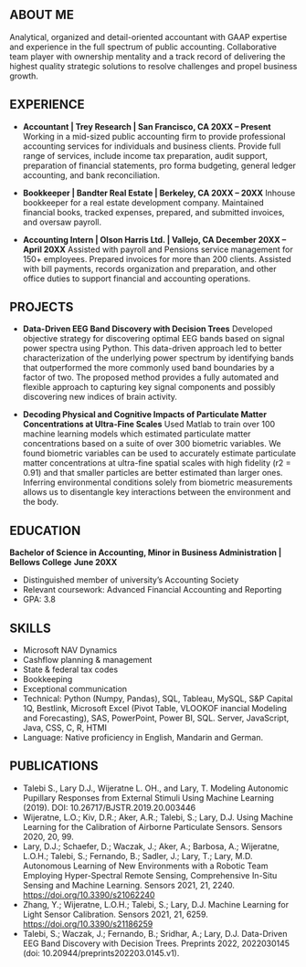 
## ABOUT ME
Analytical, organized and detail-oriented accountant with GAAP expertise and experience in the full spectrum
of public accounting. Collaborative team player with ownership mentality and a track record of delivering the
highest quality strategic solutions to resolve challenges and propel business growth.

## EXPERIENCE
- **Accountant | Trey Research | San Francisco, CA      20XX – Present**
Working in a mid-sized public accounting firm to provide professional accounting services for individuals and
business clients. Provide full range of services, include income tax preparation, audit support, preparation of
financial statements, pro forma budgeting, general ledger accounting, and bank reconciliation.

- **Bookkeeper | Bandter Real Estate | Berkeley, CA      20XX – 20XX**
Inhouse bookkeeper for a real estate development company. Maintained financial books, tracked expenses,
prepared, and submitted invoices, and oversaw payroll.

- **Accounting Intern | Olson Harris Ltd. | Vallejo, CA      December 20XX – April 20XX**
Assisted with payroll and Pensions service management for 150+ employees. Prepared invoices for more
than 200 clients. Assisted with bill payments, records organization and preparation, and other office duties to
support financial and accounting operations.

## PROJECTS
- **Data-Driven EEG Band Discovery with Decision Trees**
Developed objective strategy for discovering optimal EEG bands based on signal power spectra using Python. This data-driven approach led to better characterization of the underlying power spectrum by identifying bands that outperformed the more commonly used band boundaries by a factor of two. The proposed method provides a fully automated and flexible approach to capturing key signal components and possibly discovering new indices of brain activity.

- **Decoding Physical and Cognitive Impacts of Particulate Matter Concentrations at Ultra-Fine Scales**
Used Matlab to train over 100 machine learning models which estimated particulate matter concentrations based on a suite of over 300 biometric variables. We found biometric variables can be used to accurately estimate particulate matter concentrations at ultra-fine spatial scales with high fidelity (r2 = 0.91) and that smaller particles are better estimated than larger ones. Inferring environmental conditions solely from biometric measurements allows us to disentangle key interactions between the environment and the body.

## EDUCATION
**Bachelor of Science in Accounting, Minor in Business Administration | Bellows College**
**June 20XX**
- Distinguished member of university’s Accounting Society
- Relevant coursework: Advanced Financial Accounting and Reporting
- GPA: 3.8

## SKILLS
- Microsoft NAV Dynamics
- Cashflow planning & management
- State & federal tax codes
- Bookkeeping
- Exceptional communication
- Technical: Python (Numpy, Pandas), SQL, Tableau, MySQL, S&P Capital 1Q, Bestlink, Microsoft Excel (Pivot Table, VLOOKOF
inancial Modeling and Forecasting), SAS, PowerPoint, Power BI, SQL. Server, JavaScript, Java, CSS, C, R, HTMI
- Language: Native proficiency in English, Mandarin and German.

## PUBLICATIONS
- Talebi S., Lary D.J., Wijeratne L. OH., and Lary, T. Modeling Autonomic Pupillary Responses from External Stimuli Using Machine Learning (2019). DOI: 10.26717/BJSTR.2019.20.003446
- Wijeratne, L.O.; Kiv, D.R.; Aker, A.R.; Talebi, S.; Lary, D.J. Using Machine Learning for the Calibration of Airborne Particulate Sensors. Sensors 2020, 20, 99.
- Lary, D.J.; Schaefer, D.; Waczak, J.; Aker, A.; Barbosa, A.; Wijeratne, L.O.H.; Talebi, S.; Fernando, B.; Sadler, J.; Lary, T.; Lary, M.D. Autonomous Learning of New Environments with a Robotic Team Employing Hyper-Spectral Remote Sensing, Comprehensive In-Situ Sensing and Machine Learning. Sensors 2021, 21, 2240. https://doi.org/10.3390/s21062240
- Zhang, Y.; Wijeratne, L.O.H.; Talebi, S.; Lary, D.J. Machine Learning for Light Sensor Calibration. Sensors 2021, 21, 6259. https://doi.org/10.3390/s21186259
- Talebi, S.; Waczak, J.; Fernando, B.; Sridhar, A.; Lary, D.J. Data-Driven EEG Band Discovery with Decision Trees. Preprints 2022, 2022030145 (doi: 10.20944/preprints202203.0145.v1).
